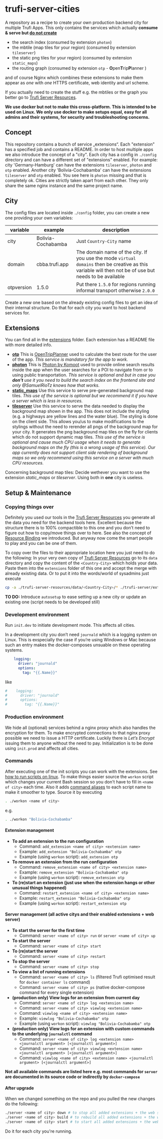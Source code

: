 # trufi-server-cities

A repository as a recipe to create your own production backend city for multiple Trufi Apps. This only contains the services which actually **consume & serve but <u>do not create</u>**

- the search index (consumed by extension `photon`)
- the mbtile (map tiles for your region) (consumed by extension `tileserver`)
- the static png tiles for your region) (consumed by extension `static_maps`)
- the routing graph (consumed by extension `otp` - **O**pen**T**rip**P**lanner )

and of course Nginx which combines these extensions to make them appear as *one* with *one* HTTPS certificate, web identity and url scheme.

If you actually need to create the stuff e.g. the mbtiles or the graph you better go to [Trufi Server Resources](https://github.com/trufi-association/trufi-server-resources).

**We use docker but not to make this cross-platform. This is intended to be used on Linux. We only use docker to make setups equal, easy for all admins and their systems, for security and troubleshooting concerns.**

## Concept

This repository contains a bunch of service „extensions“. Each "extension" has a specified job and contains a README. In order to host multiple apps we also introduce the concept of a "city". Each city has a config in `./config` directory and can have a different set of "extensions" enabled. For example: city 'Germany-Hamburg' can have the extensions `tileserver`, `photon` and `otp` enabled. Another city 'Bolivia-Cochabamba' can have the extensions `tileserver` and `otp` enabled. You see here is `photon` missing and that is completely ok. Cities are strictly taken apart from each other. They only share the same nginx instance and the same project name.

## City

The config files are located inside `./config` folder, you can create a new one providing your own variables:

| variable   | example            | description                                                  |
| ---------- | ------------------ | ------------------------------------------------------------ |
| city       | Bolivia-Cochabamba | Just `Country-City` name                                     |
| domain     | cbba.trufi.app     | The domain name of the city. If you use the mode `virtual domains` then be creative as this variable will then not be of use but needs to be available |
| otpversion | 1.5.0              | Put there `1.5.0` for regions running informal transport otherwise `2.0.0` |

Create a new one based on the already existing config files to get an idea of their internal structure. Do that for each city you want to host backend services for.

## Extensions

You can find all in the [extensions](./extensions) folder. Each extension has a README file with more detailed info.

- **[otp](./extensions/otp)**
  This is [OpenTripPlanner](https://opentripplanner.org) used to calculate the best route for the user of the app. *This service is mandatory for the app to work.*
- **[photon](./extensions/photon)**
  This is [Photon by Komoot](https://photon.komoot.io) used to provide online search results inside the app when the user searches for a POI to navigate from or to using public transportation. *This service is optional and but in case you **don't** use it you need to build the search index on the frontend site and only @SamuelRioTz knows how that works.*
- **[static_maps](./extensions/static_maps)**
  Use this service to serve pre-generated background map tiles. *This use of the service is optional but we recommend it if you have a server which is less in resources.*
- **[tileserver](./extensions/tileserver)**
  Use this service to serve the data needed to display the background map shown in the app. This does not include the styling (e.g. a highways are yellow lines and the water blue). The styling is done on the client side.  This allows you/us to make modifications to the stylings without the need to rerender all pngs of the background map for your city. It generates the png background map tiles on the fly for clients which do not support dynamic map tiles. *This use of the service is optional and cause much CPU usage when it needs to generate background maps on the fly (this is a wrong usage of this service). Our app currently does not support client side rendering of background maps so we only recommend using this service on a server with much CPU resources.*

Concerning background map tiles: Decide wethever you want to use the extension *static_maps* or *tileserver*. Using both in **one** city is useless.

## Setup & Maintenance

### Copying things over

Definitely you used our tools in the [Trufi Server Resources](https://github.com/trufi-server-resources) you generate all the data you need for the backend tools here. Excellent because the structure there is to 100% compactible to this one and you don't need to figure out how to copy/move things over to here. See also the concept of [Resource Binding](https://github.com/trufi-association/trufi-server-resources#main-output-folder) we introduced. But anyway now come the smart people to play and you can be one of them.

To copy over the files to their appropriate location here you just need to do the following: In your very own copy of [Trufi Server Resources](https://github.com/trufi-server-resources) go to its `data` directory and copy the content of the `<Country-City>` which holds your data. Paste them into the `extensions` folder of this one and accept the merge with already existing data. Or to put it into the words/world of sysadmins just execute

```bash
cp -a ./trufi-server-resources/data/<Country-City>/* ./trufi-server/extensions --verbose
```

**TO DO:** Introduce `autosetup` to ease setting up a new city or update an existing one (script needs to be developed still)

### Development environment

Run `init.dev` to initiate development mode. This affects all cities.

In a development city you don’t need `journald` which is a logging system on Linux. This is exspecially the case if you’re using Windows or Mac because such an entry makes the docker-composes unsuable on these operating systems.

```yml
    logging:
      driver: "journald"
      options:
        tag: "{{.Name}}"
```

like

```yml
#    logging:
#      driver: "journald"
#      options:
#        tag: "{{.Name}}"
```

### Production environment

We hide all (optional) services behind a nginx proxy which also handles the encryption for them. To make encrypted connections to that nginx proxy possible we need to issue a HTTP certificate. Luckily there is *Let’s Encrypt* issuing them to anyone without the need to pay. Initialization is to be done using `init.prod` and affects all cities.

### Commands

After executing one of the init scripts you can work with the extensions. See [how to run scripts on linux](https://www.cyberciti.biz/faq/howto-run-a-script-in-linux/). To make things easier source the `workon` script which changes your current Bash session so you don't have to fill in `<name of city>` each time. Also it adds [command aliases](https://www.tutorialspoint.com/unix_commands/alias.htm) to each script name to make it smoother to type. Source it by executing

```bash
. ./workon <name of city>
```

e.g.

```bash
. ./workon "Bolivia-Cochabamba"
```

#### Extension management

- **To add an extension to the run configuration**
  - Command: `add_extension <name of city> <extension name>` 
  - Example: `add_extension "Bolivia-Cochabamba" otp`
  - Example (using `workon` script): `add_extension otp`
- **To remove an extension from the run configuration**
  - Command: `remove_extension <name of city> <extension name>` 
  - Example: `remove_extension "Bolivia-Cochabamba" otp`
  - Example (using `workon` script): `remove_extension otp`
- **To (re)start an extension (just use when the extension hangs or other unusual things happened)**
  - Command: `restart_extension <name of city> <extension name>`
  - Example: `restart_extension "Bolivia-Cochabamba" otp`
  - Example (using `workon` script): `restart_extension otp`

#### Server management (all active citys and their enabled extensions + web server)

- **To start the server for the first time**
  - Command: `server <name of city> run` or `server <name of city> up`
- **To start the server**
  - Command: `server <name of city> start`
- **To (re)start the server**
  - Command: `server <name of city> restart`
- **To stop the server**
  - Command: `server <name of city> stop`
- **To view a list of running extensions**
  - Command: `server <name of city> ls` (filtered Trufi optimised result for `docker container ls` command)
  - Command: `server <name of city> ps` (native docker-compose command for every single extension)
- **(production only) View logs for an extension from current day**
  - Command: `server <name of city> log <extension name>`
  - Command: `server <name of city> viewlog <extension name>`
  - Command: `viewlog <name of city> <extension name>`
  - Example: `viewlog "Bolivia-Cochabamba" otp`
  - Example (using `workon` script): `viewlog "Bolivia-Cochabamba" otp`
- **(production only) View logs for an extension with custom commands to the underlying `journalctl` command**
  - Command: `server <name of city> log <extension name> <journalctl argument> [<journalctl argument>]`
  - Command: `server <name of city> viewlog <extension name> <journalctl argument> [<journalctl argument>]`
  - Command: `viewlog <name of city> <extension name> <journalctl argument> [<journalctl argument>]`

**Not all available commands are listed here e.g. most commands for `server` are documented in its source code or indirectly by `docker-compose`**

#### After upgrade

When we changed something on the repo and you pulled the new changes do the following:

```bash
./server <name of city> down # to stop all added extensions + the web server and to remove them but not their images
./server <name of city> build # to rebuild all added extensions + the web server and their images (overwriting the already existing ones)
./server <name of city> start # to start all added extensions + the web server
```

Do it for each city you're running.
